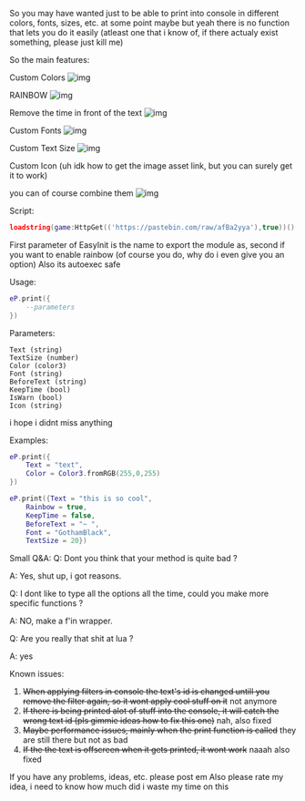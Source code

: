 So you may have wanted just to be able to print into console in different colors, fonts, sizes, etc. at some point maybe
but yeah there is no function that lets you do it easily (atleast one that i know of, if there actualy exist something, please just kill me)

So the main features:

Custom Colors ![img](https://i.imgur.com/GprYgbC.png)

RAINBOW ![img](https://i.imgur.com/bAsuLcu.gif)

Remove the time in front of the text ![img](https://i.imgur.com/0IILeLK.png)

Custom Fonts ![img](https://i.imgur.com/f2aYhBo.png)

Custom Text Size ![img](https://i.imgur.com/NzkqlVh.png)

Custom Icon (uh idk how to get the image asset link, but you can surely get it to work)

you can of course combine them
![img](https://i.imgur.com/PyzHi8T.gif)

Script\: 
```lua 
loadstring(game:HttpGet(('https://pastebin.com/raw/afBa2yya'),true))().EasyInit("eP", true)
```

First parameter of EasyInit is the name to export the module as, second if you want to enable rainbow (of course you do, why do i even give you an option)
Also its autoexec safe

Usage: 
```lua
eP.print({
    --parameters
})
```

Parameters:

    Text (string)
    TextSize (number)
    Color (color3)
    Font (string)
    BeforeText (string)
    KeepTime (bool)
    IsWarn (bool)
    Icon (string)

i hope i didnt miss anything

Examples: 
```lua
eP.print({
    Text = "text",
    Color = Color3.fromRGB(255,0,255)
})
```

```lua
eP.print({Text = "this is so cool",
    Rainbow = true,
    KeepTime = false,
    BeforeText = "~ ",
    Font = "GothamBlack",
    TextSize = 20})
```

Small Q&A:
Q: Dont you think that your method is quite bad ?

A: Yes, shut up, i got reasons.

Q: I dont like to type all the options all the time, could you make more specific functions ?

A: NO, make a f'in wrapper.

Q: Are you really that shit at lua ?

A: yes

Known issues:
1. ~~When applying filters in console the text's id is changed untill you remove the filter again, so it wont apply cool stuff on it~~ not anymore
2. ~~If there is being printed alot of stuff into the console, it will catch the wrong text id (pls gimmie ideas how to fix this one)~~ nah, also fixed
3. ~~Maybe performance issues, mainly when the print function is called~~ they are still there but not as bad
4. ~~If the the text is offscreen when it gets printed, it wont work~~ naaah also fixed

If you have any problems, ideas, etc. please post em
Also please rate my idea, i need to know how much did i waste my time on this
